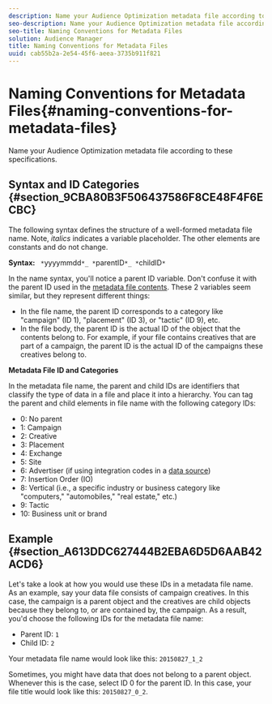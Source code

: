 ```yaml
---
description: Name your Audience Optimization metadata file according to these specifications.
seo-description: Name your Audience Optimization metadata file according to these specifications.
seo-title: Naming Conventions for Metadata Files
solution: Audience Manager
title: Naming Conventions for Metadata Files
uuid: cab55b2a-2e54-45f6-aeea-3735b911f821
---
```


# Naming Conventions for Metadata Files{#naming-conventions-for-metadata-files}

Name your Audience Optimization metadata file according to these specifications.

## Syntax and ID Categories {#section_9CBA80B3F506437586F8CE48F4F6ECBC}

The following syntax defines the structure of a well-formed metadata file name. Note, *italics* indicates a variable placeholder. The other elements are constants and do not change.

**Syntax:** ` *`yyyymmdd`*_ *`parentID`*_ *`childID`*`

In the name syntax, you'll notice a parent ID variable. Don't confuse it with the parent ID used in the [metadata file contents](../../../reporting/audience-optimization-reports/metadata-files-intro/metadata-file-contents.md#concept_5E422498650E40FD9744ABF290750107). These 2 variables seem similar, but they represent different things:

* In the file name, the parent ID corresponds to a category like "campaign" (ID 1), "placement" (ID 3), or "tactic" (ID 9), etc. 
* In the file body, the parent ID is the actual ID of the object that the contents belong to. For example, if your file contains creatives that are part of a campaign, the parent ID is the actual ID of the campaigns these creatives belong to.

**Metadata File ID and Categories**

In the metadata file name, the parent and child IDs are identifiers that classify the type of data in a file and place it into a hierarchy. You can tag the parent and child elements in file name with the following category IDs:

* 0: No parent 
* 1: Campaign 
* 2: Creative 
* 3: Placement 
* 4: Exchange 
* 5: Site 
* 6: Advertiser (if using integration codes in a [data source](../../../c-features/manage-datasources.md#section_D359CAAE0BEA4527B3A04855486033DE)) 
* 7: Insertion Order (IO) 
* 8: Vertical (i.e., a specific industry or business category like "computers," "automobiles," "real estate," etc.) 
* 9: Tactic 
* 10: Business unit or brand

## Example {#section_A613DDC627444B2EBA6D5D6AAB42ACD6}

Let's take a look at how you would use these IDs in a metadata file name. As an example, say your data file consists of campaign creatives. In this case, the campaign is a parent object and the creatives are child objects because they belong to, or are contained by, the campaign. As a result, you'd choose the following IDs for the metadata file name:

* Parent ID: `1` 
* Child ID: `2`

Your metadata file name would look like this: `20150827_1_2`

Sometimes, you might have data that does not belong to a parent object. Whenever this is the case, select ID 0 for the parent ID. In this case, your file title would look like this: `20150827_0_2`. 
